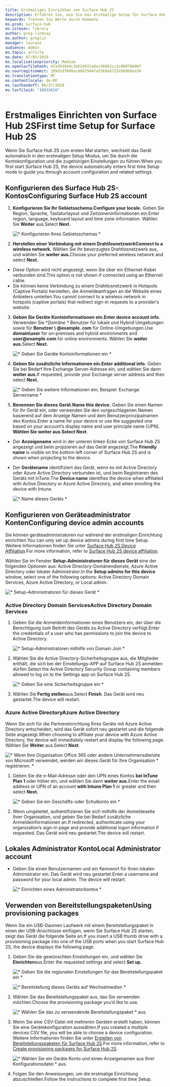 ```yaml
---
title: Erstmaliges Einrichten von Surface Hub 2S
description: Erfahren Sie, wie Sie das erstmalige Setup für Surface Hub 2S abschließen.
keywords: Trennen Sie Werte durch Kommata
ms.prod: surface-hub
ms.sitesec: library
author: greg-lindsay
ms.author: greglin
manager: laurawi
audience: Admin
ms.topic: article
ms.date: 07/03/2019
ms.localizationpriority: Medium
ms.openlocfilehash: 47a393944c1b524931a6ac56962cc2cd60786007
ms.sourcegitcommit: 109d1d7608ac4667564fa5369e8722e569b8ea36
ms.translationtype: MT
ms.contentlocale: de-DE
ms.lasthandoff: 06/27/2020
ms.locfileid: "10833610"
---
```

# <span data-ttu-id="393f0-104">Erstmaliges Einrichten von Surface Hub 2S</span><span class="sxs-lookup"><span data-stu-id="393f0-104">First time Setup for Surface Hub 2S</span></span>

<span data-ttu-id="393f0-105">Wenn Sie Surface Hub 2S zum ersten Mal starten, wechselt das Gerät automatisch in den erstmaligen Setup Modus, um Sie durch die Kontokonfiguration und die zugehörigen Einstellungen zu führen.</span><span class="sxs-lookup"><span data-stu-id="393f0-105">When you first start Surface Hub 2S, the device automatically enters first time Setup mode to guide you through account configuration and related settings.</span></span>

## <span data-ttu-id="393f0-106">Konfigurieren des Surface Hub 2S-Kontos</span><span class="sxs-lookup"><span data-stu-id="393f0-106">Configuring Surface Hub 2S account</span></span>

1. **<span data-ttu-id="393f0-107">Konfigurieren Sie Ihr Gebietsschema.</span><span class="sxs-lookup"><span data-stu-id="393f0-107">Configure your locale.</span></span>** <span data-ttu-id="393f0-108">Geben Sie Region, Sprache, Tastaturlayout und Zeitzoneninformationen ein.</span><span class="sxs-lookup"><span data-stu-id="393f0-108">Enter region, language, keyboard layout and time zone information.</span></span> <span data-ttu-id="393f0-109">Wählen Sie **Weiter** aus.</span><span class="sxs-lookup"><span data-stu-id="393f0-109">Select **Next**.</span></span>

   ![\* Konfigurieren Ihres Gebietsschemas \*](images/sh2-run1.png) <br>
1. **<span data-ttu-id="393f0-111">Herstellen einer Verbindung mit einem Drahtlosnetzwerk</span><span class="sxs-lookup"><span data-stu-id="393f0-111">Connect  to a wireless network.</span></span>** <span data-ttu-id="393f0-112">Wählen Sie Ihr bevorzugtes Drahtlosnetzwerk aus, und wählen Sie **weiter aus.**</span><span class="sxs-lookup"><span data-stu-id="393f0-112">Choose your preferred wireless network and select **Next.**</span></span>

- <span data-ttu-id="393f0-113">Diese Option wird nicht angezeigt, wenn Sie über ein Ethernet-Kabel verbunden sind.</span><span class="sxs-lookup"><span data-stu-id="393f0-113">This option is not shown if connected using an Ethernet cable.</span></span>
- <span data-ttu-id="393f0-114">Sie können keine Verbindung zu einem Drahtlosnetzwerk in Hotspots (Captive Portals) herstellen, die Anmeldeanfragen an die Website eines Anbieters umleiten.</span><span class="sxs-lookup"><span data-stu-id="393f0-114">You cannot connect to a wireless network in hotspots (captive portals) that redirect sign-in requests to a provider’s website.</span></span>

3. **<span data-ttu-id="393f0-115">Geben Sie Geräte Kontoinformationen ein.</span><span class="sxs-lookup"><span data-stu-id="393f0-115">Enter device account info.</span></span>** <span data-ttu-id="393f0-116">Verwenden Sie \**Domäne \** Benutzer für lokale und Hybrid Umgebungen sowie für **Benutzer \ @example. com** für Online-Umgebungen.</span><span class="sxs-lookup"><span data-stu-id="393f0-116">Use **domain\user** for on-premises and hybrid environments and **user\@example.com** for online environments.</span></span> <span data-ttu-id="393f0-117">Wählen Sie **weiter aus.**</span><span class="sxs-lookup"><span data-stu-id="393f0-117">Select **Next.**</span></span>

   ![\* Geben Sie Geräte Kontoinformationen ein \*](images/sh2-run2.png) <br>
1. **<span data-ttu-id="393f0-119">Geben Sie zusätzliche Informationen ein.</span><span class="sxs-lookup"><span data-stu-id="393f0-119">Enter additional info.</span></span>** <span data-ttu-id="393f0-120">Geben Sie bei Bedarf Ihre Exchange Server-Adresse ein, und wählen Sie dann **weiter aus.**</span><span class="sxs-lookup"><span data-stu-id="393f0-120">If requested, provide your Exchange server address and then select **Next.**</span></span>

    ![\* Geben Sie weitere Informationen ein; Beispiel: Exchange Servername \*](images/sh2-run3.png) <br>

1. **<span data-ttu-id="393f0-122">Benennen Sie dieses Gerät.</span><span class="sxs-lookup"><span data-stu-id="393f0-122">Name this device.</span></span>** <span data-ttu-id="393f0-123">Geben Sie einen Namen für Ihr Gerät ein, oder verwenden Sie den vorgeschlagenen Namen basierend auf dem Anzeige Namen und dem Benutzerprinzipalnamen des Kontos.</span><span class="sxs-lookup"><span data-stu-id="393f0-123">Enter a name for your device or use the suggested one based on your account’s display name and user principle name [UPN].</span></span> <span data-ttu-id="393f0-124">**Wählen Sie weiter aus**.</span><span class="sxs-lookup"><span data-stu-id="393f0-124">**Select Next**.</span></span>

- <span data-ttu-id="393f0-125">Der **Anzeigename** wird in der unteren linken Ecke von Surface Hub 2S angezeigt und beim projizieren auf das Gerät angezeigt.</span><span class="sxs-lookup"><span data-stu-id="393f0-125">The **Friendly name** is visible on the bottom left corner of Surface Hub 2S and is shown when projecting to the device.</span></span>

- <span data-ttu-id="393f0-126">Der **Gerätename** identifiziert das Gerät, wenn es mit Active Directory oder Azure Active Directory verbunden ist, und beim Registrieren des Geräts mit InTune.</span><span class="sxs-lookup"><span data-stu-id="393f0-126">The **Device name** identifies the device when affiliated with Active Directory or Azure Active Directory, and when enrolling the device with Intune.</span></span>

  ![\* Name dieses Geräts \*](images/sh2-run4.png) <br>
 
## <span data-ttu-id="393f0-128">Konfigurieren von Geräteadministrator Konten</span><span class="sxs-lookup"><span data-stu-id="393f0-128">Configuring device admin accounts</span></span>

<span data-ttu-id="393f0-129">Sie können geräteadministratoren nur während der erstmaligen Einrichtung einrichten.</span><span class="sxs-lookup"><span data-stu-id="393f0-129">You can only set up device admins during first time Setup.</span></span> <span data-ttu-id="393f0-130">Weitere Informationen finden Sie unter [Surface Hub 2S Device Affiliation](https://docs.microsoft.com/surface-hub/surface-hub-2s-prepare-environment#device-affiliation).</span><span class="sxs-lookup"><span data-stu-id="393f0-130">For more information, refer to [Surface Hub 2S device affiliation](https://docs.microsoft.com/surface-hub/surface-hub-2s-prepare-environment#device-affiliation).</span></span>

 <span data-ttu-id="393f0-131">Wählen Sie im Fenster **Setup-Administratoren für dieses Gerät** eine der folgenden Optionen aus: Active Directory-Domänendienste, Azure Active Directory oder lokaler Administrator.</span><span class="sxs-lookup"><span data-stu-id="393f0-131">In the **Setup admins for this device** window, select one of the following options: Active Directory Domain Services, Azure Active Directory, or Local admin.</span></span>

   ![\* Setup-Administratoren für dieses Gerät \*](images/sh2-run5.png) <br>

### <span data-ttu-id="393f0-133">Active Directory Domain Services</span><span class="sxs-lookup"><span data-stu-id="393f0-133">Active Directory Domain Services</span></span>

1. <span data-ttu-id="393f0-134">Geben Sie die Anmeldeinformationen eines Benutzers ein, der über die Berechtigung zum Beitritt des Geräts zu Active Directory verfügt.</span><span class="sxs-lookup"><span data-stu-id="393f0-134">Enter the credentials of a user who has permissions to join the device to Active Directory.</span></span>

    ![\* Setup-Administratoren mithilfe von Domain Join \*](images/sh2-run6.png) <br>

2. <span data-ttu-id="393f0-136">Wählen Sie die Active Directory-Sicherheitsgruppe aus, die Mitglieder enthält, die sich bei der Einstellungs-APP auf Surface Hub 2S anmelden dürfen.</span><span class="sxs-lookup"><span data-stu-id="393f0-136">Select the Active Directory Security Group containing members allowed to log on to the Settings app on Surface Hub 2S.</span></span>

    ![\* Geben Sie eine Sicherheitsgruppe ein \*](images/sh2-run7.png) <br>
1. <span data-ttu-id="393f0-138">Wählen Sie **Fertig stellen**aus.</span><span class="sxs-lookup"><span data-stu-id="393f0-138">Select **Finish**.</span></span> <span data-ttu-id="393f0-139">Das Gerät wird neu gestartet.</span><span class="sxs-lookup"><span data-stu-id="393f0-139">The device will restart.</span></span>

### <span data-ttu-id="393f0-140">Azure Active Directory</span><span class="sxs-lookup"><span data-stu-id="393f0-140">Azure Active Directory</span></span>

<span data-ttu-id="393f0-141">Wenn Sie sich für die Partnereinrichtung Ihres Geräts mit Azure Active Directory entscheiden, wird das Gerät sofort neu gestartet und die folgende Seite angezeigt.</span><span class="sxs-lookup"><span data-stu-id="393f0-141">When choosing to affiliate your device with Azure Active Directory, the device will immediately restart and display the following page.</span></span> <span data-ttu-id="393f0-142">Wählen Sie **Weiter** aus.</span><span class="sxs-lookup"><span data-stu-id="393f0-142">Select **Next**.</span></span>

![\* Wenn Ihre Organisation Office 365 oder andere Unternehmensdienste von Microsoft verwendet, werden wir dieses Gerät für Ihre Organisation \* registrieren. \*](images/sh2-run8.png) <br>

1. <span data-ttu-id="393f0-144">Geben Sie die e-Mail-Adresse oder den UPN eines Kontos **bei InTune Plan 1** oder höher ein, und wählen Sie dann **weiter aus.**</span><span class="sxs-lookup"><span data-stu-id="393f0-144">Enter the email address or UPN of an account **with Intune Plan 1** or greater and then select **Next.**</span></span>

    ![\* Geben Sie ein Geschäfts-oder Schulkonto ein \*](images/sh2-run9.png) <br>

2. <span data-ttu-id="393f0-146">Wenn umgeleitet, authentifizieren Sie sich mithilfe der Anmeldeseite Ihrer Organisation, und geben Sie bei Bedarf zusätzliche Anmeldeinformationen an.</span><span class="sxs-lookup"><span data-stu-id="393f0-146">If redirected, authenticate using your organization’s sign-in page and provide additional logon information if requested.</span></span> <span data-ttu-id="393f0-147">Das Gerät wird neu gestartet.</span><span class="sxs-lookup"><span data-stu-id="393f0-147">The device will restart.</span></span>

## <span data-ttu-id="393f0-148">Lokales Administrator Konto</span><span class="sxs-lookup"><span data-stu-id="393f0-148">Local Administrator account</span></span>

- <span data-ttu-id="393f0-149">Geben Sie einen Benutzernamen und ein Kennwort für Ihren lokalen Administrator ein. Das Gerät wird neu gestartet.</span><span class="sxs-lookup"><span data-stu-id="393f0-149">Enter a username and password for your local admin. The device will restart.</span></span>

     ![\* Einrichten eines Administratorkontos \*](images/sh2-run10.png) <br>
 
## <span data-ttu-id="393f0-151">Verwenden von Bereitstellungspaketen</span><span class="sxs-lookup"><span data-stu-id="393f0-151">Using provisioning packages</span></span>

<span data-ttu-id="393f0-152">Wenn Sie ein USB-Daumen Laufwerk mit einem Bereitstellungspaket in einen der USB-Anschlüsse einfügen, wenn Sie Surface Hub 2S starten, zeigt das Gerät die folgende Seite an.</span><span class="sxs-lookup"><span data-stu-id="393f0-152">If you insert a USB thumb drive with a provisioning package into one of the USB ports when you start Surface Hub 2S, the device displays the following page.</span></span>

1. <span data-ttu-id="393f0-153">Geben Sie die gewünschten Einstellungen ein, und wählen Sie **Einrichten**aus.</span><span class="sxs-lookup"><span data-stu-id="393f0-153">Enter the requested settings and select **Set up**.</span></span>

    ![\* Geben Sie die regionalen Einstellungen für das Bereitstellungspaket ein \*](images/sh2-run11.png) <br>

    ![\* Bereitstellung dieses Geräts auf Wechselmedien \*](images/sh2-run12.png) <br>
2. <span data-ttu-id="393f0-156">Wählen Sie das Bereitstellungspaket aus, das Sie verwenden möchten.</span><span class="sxs-lookup"><span data-stu-id="393f0-156">Choose the provisioning package you’d like to use.</span></span>

   ![\* Wählen Sie das zu verwendende Bereitstellungspaket \* aus.](images/sh2-run13.png) <br>

3. <span data-ttu-id="393f0-158">Wenn Sie eine CSV-Datei mit mehreren Geräten erstellt haben, können Sie eine Gerätekonfiguration auswählen.</span><span class="sxs-lookup"><span data-stu-id="393f0-158">If you created a multiple devices CSV file, you will be able to choose a device configuration.</span></span> <span data-ttu-id="393f0-159">Weitere Informationen finden Sie unter [Erstellen von Bereitstellungspaketen für Surface Hub 2S](https://docs.microsoft.com/surface-hub/surface-hub-2s-deploy#provisioning-multiple-devices-csv-file).</span><span class="sxs-lookup"><span data-stu-id="393f0-159">For more information, refer to [Create provisioning packages for Surface Hub 2S](https://docs.microsoft.com/surface-hub/surface-hub-2s-deploy#provisioning-multiple-devices-csv-file).</span></span>


    ![\* Wählen Sie ein Geräte Konto und einen Anzeigenamen aus Ihrer Konfigurationsdatei \* aus.](images/sh2-run14.png) <br>

4. <span data-ttu-id="393f0-161">Folgen Sie den Anweisungen, um die erstmalige Einrichtung abzuschließen.</span><span class="sxs-lookup"><span data-stu-id="393f0-161">Follow the instructions to complete first time Setup.</span></span>
